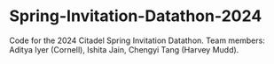 # Spring-Invitation-Datathon-2024
Code for the 2024 Citadel Spring Invitation Datathon. Team members: Aditya Iyer (Cornell), Ishita Jain, Chengyi Tang (Harvey Mudd).
